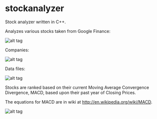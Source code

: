 stockanalyzer
============

Stock analyzer written in C++.

Analyzes various stocks taken from Google Finance:

![alt tag](https://raw.githubusercontent.com/donnemartin/stockanalyzer/master/resources/googlefinance.png)

Companies:

![alt tag](https://raw.githubusercontent.com/donnemartin/stockanalyzer/master/resources/companies.png)

Data files:

![alt tag](https://raw.githubusercontent.com/donnemartin/stockanalyzer/master/resources/data.png)

Stocks are ranked based on their current Moving Average Convergence Divergence, MACD,
based upon their past year of Closing Prices.

The equations for MACD are in wiki at http://en.wikipedia.org/wiki/MACD.

![alt tag](https://raw.githubusercontent.com/donnemartin/stockanalyzer/master/resources/stockanalyzer.png)
